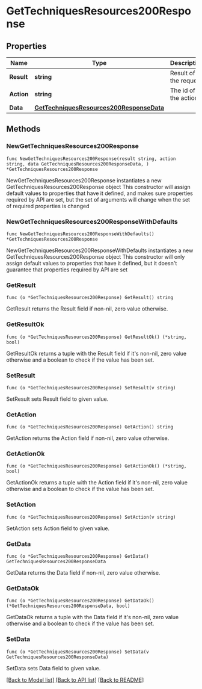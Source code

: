 # GetTechniquesResources200Response

## Properties

Name | Type | Description | Notes
------------ | ------------- | ------------- | -------------
**Result** | **string** | Result of the request | 
**Action** | **string** | The id of the action | 
**Data** | [**GetTechniquesResources200ResponseData**](GetTechniquesResources200ResponseData.md) |  | 

## Methods

### NewGetTechniquesResources200Response

`func NewGetTechniquesResources200Response(result string, action string, data GetTechniquesResources200ResponseData, ) *GetTechniquesResources200Response`

NewGetTechniquesResources200Response instantiates a new GetTechniquesResources200Response object
This constructor will assign default values to properties that have it defined,
and makes sure properties required by API are set, but the set of arguments
will change when the set of required properties is changed

### NewGetTechniquesResources200ResponseWithDefaults

`func NewGetTechniquesResources200ResponseWithDefaults() *GetTechniquesResources200Response`

NewGetTechniquesResources200ResponseWithDefaults instantiates a new GetTechniquesResources200Response object
This constructor will only assign default values to properties that have it defined,
but it doesn't guarantee that properties required by API are set

### GetResult

`func (o *GetTechniquesResources200Response) GetResult() string`

GetResult returns the Result field if non-nil, zero value otherwise.

### GetResultOk

`func (o *GetTechniquesResources200Response) GetResultOk() (*string, bool)`

GetResultOk returns a tuple with the Result field if it's non-nil, zero value otherwise
and a boolean to check if the value has been set.

### SetResult

`func (o *GetTechniquesResources200Response) SetResult(v string)`

SetResult sets Result field to given value.


### GetAction

`func (o *GetTechniquesResources200Response) GetAction() string`

GetAction returns the Action field if non-nil, zero value otherwise.

### GetActionOk

`func (o *GetTechniquesResources200Response) GetActionOk() (*string, bool)`

GetActionOk returns a tuple with the Action field if it's non-nil, zero value otherwise
and a boolean to check if the value has been set.

### SetAction

`func (o *GetTechniquesResources200Response) SetAction(v string)`

SetAction sets Action field to given value.


### GetData

`func (o *GetTechniquesResources200Response) GetData() GetTechniquesResources200ResponseData`

GetData returns the Data field if non-nil, zero value otherwise.

### GetDataOk

`func (o *GetTechniquesResources200Response) GetDataOk() (*GetTechniquesResources200ResponseData, bool)`

GetDataOk returns a tuple with the Data field if it's non-nil, zero value otherwise
and a boolean to check if the value has been set.

### SetData

`func (o *GetTechniquesResources200Response) SetData(v GetTechniquesResources200ResponseData)`

SetData sets Data field to given value.



[[Back to Model list]](../README.md#documentation-for-models) [[Back to API list]](../README.md#documentation-for-api-endpoints) [[Back to README]](../README.md)


